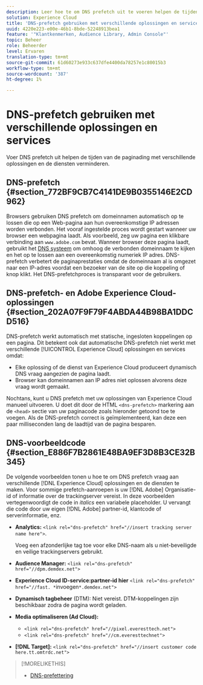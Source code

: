 ```yaml
---
description: Leer hoe te om DNS prefetch uit te voeren helpen de tijden van de paginading met verschillende oplossingen en de diensten in Experience Cloud verminderen.
solution: Experience Cloud
title: 'DNS-prefetch gebruiken met verschillende oplossingen en services '
uuid: 4220e223-e00e-46b1-8bde-52248913bea1
feature: '"Klantkenmerken, Audience Library, Admin Console"'
topic: Beheer
role: Beheerder
level: Ervaren
translation-type: tm+mt
source-git-commit: 61d60273e933c637dfe4400da78257e1c80015b3
workflow-type: tm+mt
source-wordcount: '387'
ht-degree: 1%

---
```



# DNS-prefetch gebruiken met verschillende oplossingen en services

Voer DNS prefetch uit helpen de tijden van de paginading met verschillende oplossingen en de diensten verminderen.

## DNS-prefetch {#section_772BF9CB7C4141DE9B0355146E2CD962}

Browsers gebruiken DNS prefetch om domeinnamen automatisch op te lossen die op een Web-pagina aan hun overeenkomstige IP adressen worden verbonden. Het vooraf ingestelde proces wordt gestart wanneer uw browser een webpagina laadt. Als voorbeeld, zeg uw pagina een klikbare verbinding aan `www.adobe.com` bevat. Wanneer browser deze pagina laadt, gebruikt het [DNS systeem](https://www.networksolutions.com/support/what-is-a-domain-name-server-dns-and-how-does-it-work/) om omhoog de verbonden domeinnaam te kijken en het op te lossen aan een overeenkomstig numeriek IP adres. DNS-prefetch verbetert de paginaprestaties omdat de domeinnaam al is omgezet naar een IP-adres voordat een bezoeker van de site op die koppeling of knop klikt. Het DNS-prefetchproces is transparant voor de gebruikers.

## DNS-prefetch- en Adobe Experience Cloud-oplossingen {#section_202A07F9F79F4ABDA44B98BA1DDCD516}

DNS-prefetch werkt automatisch met statische, ingesloten koppelingen op een pagina. Dit betekent ook dat automatische DNS-prefetch niet werkt met verschillende [!UICONTROL Experience Cloud] oplossingen en services omdat:

* Elke oplossing of de dienst van Experience Cloud produceert dynamisch DNS vraag aangezien de pagina laadt.
* Browser kan domeinnamen aan IP adres niet oplossen alvorens deze vraag wordt gemaakt.

Nochtans, kunt u DNS prefetch met uw oplossingen van Experience Cloud manueel uitvoeren. U doet dit door de HTML `<dns-prefetch>` markering aan de `<head>` sectie van uw paginacode zoals hieronder getoond toe te voegen. Als de DNS-prefetch correct is geïmplementeerd, kan deze een paar milliseconden lang de laadtijd van de pagina besparen.

## DNS-voorbeeldcode {#section_E886F7B2861E48BA9EF3D8B3CE32B345}

De volgende voorbeelden tonen u hoe te om DNS prefetch vraag aan verschillende [!DNL Experience Cloud] oplossingen en de diensten te maken. Voor sommige prefetch-aanroepen is uw [!DNL Adobe] Organisatie-id of informatie over de trackingserver vereist. In deze voorbeelden vertegenwoordigt de code in *italics* een variabele placeholder. U vervangt die code door uw eigen [!DNL Adobe] partner-id, klantcode of serverinformatie, enz.

* **Analytics:** `<link rel="dns-prefetch" href="//insert tracking server name here">`.

   Voeg een afzonderlijke tag toe voor elke DNS-naam als u niet-beveiligde en veilige trackingservers gebruikt.

* **Audience Manager:** `<link rel="dns-prefetch" href="//dpm.demdex.net">`

* **Experience Cloud ID-service:partner-id hier** `<link rel="dns-prefetch" href="//fast. *`invoegen`*.demdex.net">`

* **Dynamisch tagbeheer**  (DTM): Niet vereist. DTM-koppelingen zijn beschikbaar zodra de pagina wordt geladen.

* **Media optimaliseren (Ad Cloud):**

   * `<link rel="dns-prefetch" href="//pixel.everesttech.net">`
   * `<link rel="dns-prefetch" href="//cm.everesttechnet">`


* **[!DNL Target]:** `<link rel="dns-prefetch" href="//insert customer code here.tt.omtrdc.net">`

>[!MORELIKETHIS]
>
>* [DNS-prefettering](https://www.chromium.org/developers/design-documents/dns-prefetching)

